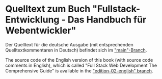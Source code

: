 # Quelltext zum Buch "Fullstack-Entwicklung - Das Handbuch für Webentwickler"

Der Quelltext für die deutsche Ausgabe (mit entsprechenden Quelltextkommentaren in Deutsch) befindet sich im ["main"-Branch](https://github.com/cleancoderocker/webhandbuch/tree/main).

The source code of the English version of this book (with source code comments in English), which is called "Full Stack Web Development The Comprehensive Guide" is available in the ["edition-02-english" branch](https://github.com/cleancoderocker/webhandbuch/tree/edition-02-english).
